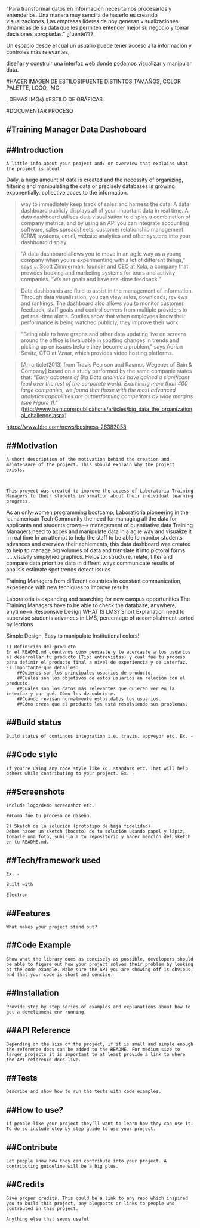 "Para transformar datos en información necesitamos procesarlos y entenderlos. Una manera muy sencilla de hacerlo es creando visualizaciones. Las empresas líderes de hoy generan visualizaciones dinámicas de su data que les permiten entender mejor su negocio y tomar decisiones apropiadas." ¿fuente???

Un espacio desde el cual un usuario puede tener acceso a la información y controles más relevantes,

diseñar y construir una interfaz web donde podamos visualizar y manipular data.


#HACER IMAGEN DE ESTILOS(FUENTE DISTINTOS TAMAÑOS, COLOR PALETTE, LOGO, IMG <NAV>, DEMAS IMGs)
#ESTILO DE GRÁFICAS

#DOCUMENTAR PROCESO




#Training Manager Data Dashoboard
----------------------------------------------------------------------------------------------------------------------

##Introduction
----------------------------------------------------------------------------------------------------------------------
    A little info about your project and/ or overview that explains what the project is about.


Daily, a huge amount of data is created and the necessity of organizing, filtering and manipulating the data or precisely databases is growing exponentially. 
collective acces to the information.


>way to immediately keep track of sales and harness the data.
 A data dashboard publicly displays all of your important data in real time.
 A data dashboard utilises data visualisation to display a combination of company metrics, and by using an API you can integrate           accounting software, sales spreadsheets, customer relationship management (CRM) systems, email, website analytics and other systems       into your dashboard display.

>“A data dashboard allows you to move in an agile way as a young company when you’re experimenting with a lot of different things,” says   J. Scott Zimmerman, founder and CEO at Xola, a company that provides booking and marketing systems for tours and activity companies.     “We set goals and have real-time feedback.”

>Data dashboards are fluid to assist in the management of information. Through data visualisation, you can view sales, downloads, reviews   and rankings. The dashboard also allows you to monitor customer feedback, staff goals and control servers from multiple providers to     get real-time alerts. Studies show that when employees know their performance is being watched publicly, they improve their work.

>“Being able to have graphs and other data updating live on screens around the office is invaluable in spotting changes in trends and       picking up on issues before they become a problem,” says Adrian Sevitz, CTO at Vzaar, which provides video hosting platforms.

>[An article(2013) from Travis Pearson and Rasmus Wegener of Bain & Company] based on a study performed by the same companie states that:
 *"Early adopters of Big Data analytics have gained a significant lead  over the rest of the corporate world. Examining more than 400 large companies, we found that those with the most advanced analytics capabilities are outperforming competitors by wide margins (see Figure 1)."*
 (http://www.bain.com/publications/articles/big_data_the_organizational_challenge.aspx)


https://www.bbc.com/news/business-26383058


##Motivation
----------------------------------------------------------------------------------------------------------------------
    A short description of the motivation behind the creation and maintenance of the project. This should explain why the project exists.

    

    This proyect was created to improve the access of Laboratoria Training Managers to their students information about their individual learning progress.

As an only-women programming bootcamp, Laboratioria pioneering in the latinamerican Tech Community
the need for managing all the data for applicants and students grows--> management of quantitative data
Training Managers need to acces and manipulate data in a agile way and visualize it in real time
In an attempt to help the staff to be able to monitor students advances and overview their achiements,
this data dashboard was created to help  tp manage big volumes of data and translate it into pictoral forms.
.....visually simplyfied graphics. 
Helps to: structure, relate, filter and compare data
          prioritize data in diffrent ways
          communicate results of analisis
          estimate 
          spot trends
          detect issues

Training Managers from different countries in constant communication, experience with new tecniques to
improve results

Laboratoria is expanding and searching for new campus opportunities
The Training Managers have to be able to check the database, anywhere, anytime--> Responsive Design
WHAT IS LMS? Short Explanation
need to supervise students advances in LMS, percentage of accomplishment sorted by lections

Simple Design, Easy to manipulate
Institutional colors!

    1) Definición del producto
    En el README.md cuéntanos cómo pensaste y te acercaste a los usuarios al desarrollar tu producto (Tip: entrevistas) y cuál fue tu proceso para definir el producto final a nivel de experiencia y de interfaz. Es importante que detalles:
        ##Quiénes son los principales usuarios de producto.
        ##Cuáles son los objetivos de estos usuarios en relación con el producto.
        ##Cuáles son los datos más relevantes que quieren ver en la interfaz y por qué. Cómo los descubriste.
        ##Cuándo revisan normalmente estos datos los usuarios.
        ##Cómo crees que el producto les está resolviendo sus problemas.



##Build status
----------------------------------------------------------------------------------------------------------------------
    Build status of continous integration i.e. travis, appveyor etc. Ex. -

##Code style
----------------------------------------------------------------------------------------------------------------------
    If you're using any code style like xo, standard etc. That will help others while contributing to your project. Ex. -

##Screenshots
----------------------------------------------------------------------------------------------------------------------
    Include logo/demo screenshot etc.

    ##Cómo fue tu proceso de diseño.

    2) Sketch de la solución (prototipo de baja fidelidad)
    Debes hacer un sketch (boceto) de tu solución usando papel y lápiz, tomarle una foto, subirla a tu repositorio y hacer mención del sketch en tu README.md.

##Tech/framework used
----------------------------------------------------------------------------------------------------------------------
    Ex. -

    Built with

    Electron

##Features
----------------------------------------------------------------------------------------------------------------------
    What makes your project stand out?

##Code Example
----------------------------------------------------------------------------------------------------------------------
    Show what the library does as concisely as possible, developers should be able to figure out how your project solves their problem by looking at the code example. Make sure the API you are showing off is obvious, and that your code is short and concise.

##Installation
----------------------------------------------------------------------------------------------------------------------
    Provide step by step series of examples and explanations about how to get a development env running.

##API Reference
----------------------------------------------------------------------------------------------------------------------
    Depending on the size of the project, if it is small and simple enough the reference docs can be added to the README. For medium size to larger projects it is important to at least provide a link to where the API reference docs live.

##Tests
----------------------------------------------------------------------------------------------------------------------
    Describe and show how to run the tests with code examples.

##How to use?
----------------------------------------------------------------------------------------------------------------------
    If people like your project they’ll want to learn how they can use it. To do so include step by step guide to use your project.

##Contribute
----------------------------------------------------------------------------------------------------------------------
    Let people know how they can contribute into your project. A contributing guideline will be a big plus.

##Credits
----------------------------------------------------------------------------------------------------------------------
    Give proper credits. This could be a link to any repo which inspired you to build this project, any blogposts or links to people who contrbuted in this project.

    Anything else that seems useful
